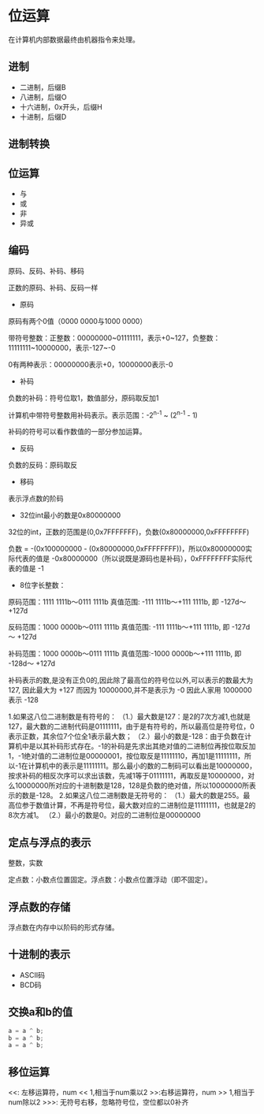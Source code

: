 # 位运算

在计算机内部数据最终由机器指令来处理。

## 进制

- 二进制，后缀B
- 八进制，后缀O
- 十六进制，0x开头，后缀H
- 十进制，后缀D

## 进制转换

## 位运算

- 与
- 或
- 非
- 异或

## 编码

原码、反码、补码、移码

正数的原码、补码、反码一样

- 原码

原码有两个0值（0000 0000与1000 0000）

带符号整数：正整数：00000000~01111111，表示+0~127，负整数：11111111~10000000，表示-127~-0

0有两种表示：00000000表示+0，10000000表示-0

- 补码

负数的补码：符号位取1，数值部分，原码取反加1

计算机中带符号整数用补码表示。表示范围：-2<sup>n-1</sup> ~ (2<sup>n-1</sup> - 1)

补码的符号可以看作数值的一部分参加运算。

- 反码

负数的反码：原码取反

- 移码

表示浮点数的阶码

- 32位int最小的数是0x80000000

32位的int，正数的范围是(0,0x7FFFFFFF)，负数(0x80000000,0xFFFFFFFF)

负数 = -(0x100000000 - (0x80000000,0xFFFFFFFF))，所以0x80000000实际代表的值是 -0x80000000（所以说既是源码也是补码），0xFFFFFFFF实际代表的值是 -1

- 8位字长整数：

原码范围：1111 1111b～0111 1111b
真值范围: -111 1111b～+111 1111b, 即 -127d～ +127d

反码范围：1000 0000b～0111 1111b
真值范围: -111 1111b～+111 1111b, 即 -127d～ +127d

补码范围：1000 0000b～0111 1111b
真值范围:-1000 0000b～+111 1111b, 即 -128d～ +127d

补码表示的数,是没有正负0的,因此除了最高位的符号位以外,可以表示的数最大为 127,
因此最大为 +127 而因为 10000000,并不是表示为 -0 因此人家用 1000000表示 -128

1.如果这八位二进制数是有符号的：
（1.）最大数是127：是2的7次方减1,也就是127，最大数的二进制代码是01111111，由于是有符号的，所以最高位是符号位，0表示正数，其余位7个位全1表示最大数；
（2.）最小的数是-128：由于负数在计算机中是以其补码形式存在。-1的补码是先求出其绝对值的二进制位再按位取反加1，-1绝对值的二进制位是00000001，按位取反是11111110，再加1是11111111，所以-1在计算机中的表示是11111111。那么最小的数的二制码可以看出是10000000，按求补码的相反次序可以求出该数，先减1等于01111111，再取反是10000000，对么10000000所对应的十进制数是128，128是负数的绝对值，所以10000000所表示的数是-128。
2.如果这八位二进制数是无符号的：
（1.）最大的数是255。最高位参于数值计算，不再是符号位，最大数对应的二进制位是11111111，也就是2的8次方减1。
（2.）最小的数是0。对应的二进制位是00000000

## 定点与浮点的表示

整数，实数

定点数：小数点位置固定。浮点数：小数点位置浮动（即不固定）。

## 浮点数的存储

浮点数在内存中以阶码的形式存储。

## 十进制的表示

- ASCII码
- BCD码

## 交换a和b的值

```c
a = a ^ b;
b = a ^ b;
a = a ^ b;
```

## 移位运算

<<: 左移运算符，num << 1,相当于num乘以2
\>\>:右移运算符，num >> 1,相当于num除以2
\>\>\>: 无符号右移，忽略符号位，空位都以0补齐